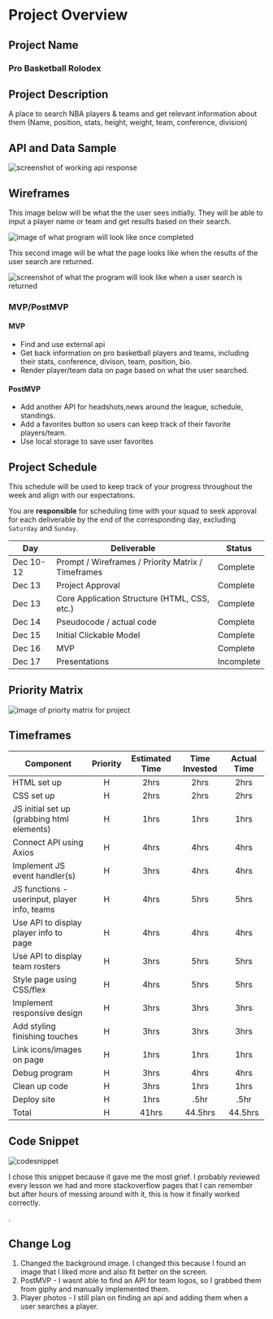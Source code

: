 # Project Overview

## Project Name

<h3>Pro Basketball Rolodex</h3>

## Project Description

A place to search NBA players & teams and get relevant information about them (Name, position, stats, height, weight, team, conference, division)

## API and Data Sample

<img src="./assets/api-prj1.png" alt="screenshot of working api response" />

## Wireframes

This image below will be what the the user sees initially. They will be able to input a player name or team and get results based on their search.

<img src= "./assets/unit1Project_nbaRoledex_.png" alt="image of what program will look like once completed" />

This second image will be what the page looks like when the results of the user search are returned.

<img src= "./assets/unit1Project_nbaRoledex_2.png" alt="screenshot of what the program will look like when a user search is returned" />

### MVP/PostMVP

#### MVP

- Find and use external api
- Get back information on pro basketball players and teams, including their stats, conference, divison, team, position, bio.
- Render player/team data on page based on what the user searched.

#### PostMVP

- Add another API for headshots,news around the league, schedule, standings.
- Add a favorites button so users can keep track of their favorite players/team.
- Use local storage to save user favorites

## Project Schedule

This schedule will be used to keep track of your progress throughout the week and align with our expectations.

You are **responsible** for scheduling time with your squad to seek approval for each deliverable by the end of the corresponding day, excluding `Saturday` and `Sunday`.

| Day       | Deliverable                                        | Status     |
| --------- | -------------------------------------------------- | ---------- |
| Dec 10-12 | Prompt / Wireframes / Priority Matrix / Timeframes | Complete   |
| Dec 13    | Project Approval                                   | Complete   |
| Dec 13    | Core Application Structure (HTML, CSS, etc.)       | Complete   |
| Dec 14    | Pseudocode / actual code                           | Complete   |
| Dec 15    | Initial Clickable Model                            | Complete   |
| Dec 16    | MVP                                                | Complete   |
| Dec 17    | Presentations                                      | Incomplete |

## Priority Matrix

<img src= "./assets/proj1_priorityMatrix.png" alt ="image of priorty matrix for project" />

## Timeframes

| Component                                    | Priority | Estimated Time | Time Invested | Actual Time |
| -------------------------------------------- | :------: | :------------: | :-----------: | :---------: |
| HTML set up                                  |    H     |      2hrs      |     2hrs      |    2hrs     |
| CSS set up                                   |    H     |      2hrs      |     2hrs      |    2hrs     |
| JS initial set up (grabbing html elements)   |    H     |      1hrs      |     1hrs      |    1hrs     |
| Connect API using Axios                      |    H     |      4hrs      |     4hrs      |    4hrs     |
| Implement JS event handler(s)                |    H     |      3hrs      |     4hrs      |    4hrs     |
| JS functions - userinput, player info, teams |    H     |      4hrs      |     5hrs      |    5hrs     |
| Use API to display player info to page       |    H     |      4hrs      |     4hrs      |    4hrs     |
| Use API to display team rosters              |    H     |      3hrs      |     5hrs      |    5hrs     |
| Style page using CSS/flex                    |    H     |      4hrs      |     5hrs      |    5hrs     |
| Implement responsive design                  |    H     |      3hrs      |     3hrs      |    3hrs     |
| Add styling finishing touches                |    H     |      3hrs      |     3hrs      |    3hrs     |
| Link icons/images on page                    |    H     |      1hrs      |     1hrs      |    1hrs     |
| Debug program                                |    H     |      3hrs      |     4hrs      |    4hrs     |
| Clean up code                                |    H     |      3hrs      |     1hrs      |    1hrs     |
| Deploy site                                  |    H     |      1hrs      |     .5hr      |    .5hr     |
| Total                                        |    H     |     41hrs      |    44.5hrs    |   44.5hrs   |

## Code Snippet

<img src="./assets/codesnippet.png" alt="codesnippet" />

I chose this snippet because it gave me the most grief. I probably reviewed every lesson we had and more stackoverflow pages that I can remember but after hours of messing around with it, this is how it finally worked correctly.

.

## Change Log

1. Changed the background image. I changed this because I found an image that I liked more and also fit better on the screen.
2. PostMVP - I wasnt able to find an API for team logos, so I grabbed them from giphy and manually implemented them.
3. Player photos - I still plan on finding an api and adding them when a user searches a player.
